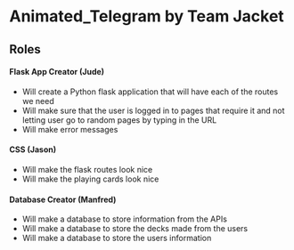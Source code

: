 # Animated_Telegram by Team Jacket

Roles
----------------------------------

#### Flask App Creator (Jude)
- Will create a Python flask application that will have each of the routes we need
- Will make sure that the user is logged in to pages that require it and not letting user go to random pages by typing in the URL
- Will make error messages
#### CSS (Jason)
- Will make the flask routes look nice
- Will make the playing cards look nice
#### Database Creator (Manfred)
- Will make a database to store information from the APIs
- Will make a database to store the decks made from the users
- Will make a database to store the users information
